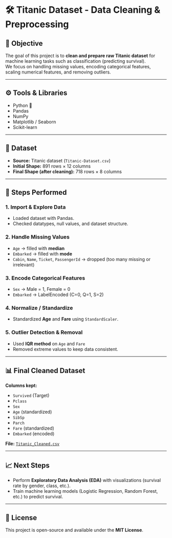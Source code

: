 # 🛠️ Titanic Dataset - Data Cleaning & Preprocessing

## 📌 Objective
The goal of this project is to **clean and prepare raw Titanic dataset** for machine learning tasks such as classification (predicting survival).  
We focus on handling missing values, encoding categorical features, scaling numerical features, and removing outliers.

---

## ⚙️ Tools & Libraries
- Python 🐍  
- Pandas  
- NumPy  
- Matplotlib / Seaborn  
- Scikit-learn  

---

## 📂 Dataset
- **Source:** Titanic dataset (`Titanic-Dataset.csv`)  
- **Initial Shape:** 891 rows × 12 columns  
- **Final Shape (after cleaning):** 718 rows × 8 columns  

---

## 🔑 Steps Performed
### 1. Import & Explore Data
- Loaded dataset with Pandas.  
- Checked datatypes, null values, and dataset structure.  

### 2. Handle Missing Values
- `Age` → filled with **median**  
- `Embarked` → filled with **mode**  
- `Cabin`, `Name`, `Ticket`, `PassengerId` → dropped (too many missing or irrelevant)  

### 3. Encode Categorical Features
- `Sex` → Male = 1, Female = 0  
- `Embarked` → LabelEncoded (C=0, Q=1, S=2)  

### 4. Normalize / Standardize
- Standardized **Age** and **Fare** using `StandardScaler`.  

### 5. Outlier Detection & Removal
- Used **IQR method** on `Age` and `Fare`  
- Removed extreme values to keep data consistent.  

---

## 📊 Final Cleaned Dataset
**Columns kept:**
- `Survived` (Target)  
- `Pclass`  
- `Sex`  
- `Age` (standardized)  
- `SibSp`  
- `Parch`  
- `Fare` (standardized)  
- `Embarked` (encoded)  

**File:** [`Titanic_Cleaned.csv`](./Titanic_Cleaned.csv)  

---

## 📈 Next Steps
- Perform **Exploratory Data Analysis (EDA)** with visualizations (survival rate by gender, class, etc.).  
- Train machine learning models (Logistic Regression, Random Forest, etc.) to predict survival.  

---

## 📜 License
This project is open-source and available under the **MIT License**.
